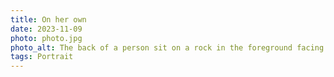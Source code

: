 ```yaml
---
title: On her own
date: 2023-11-09
photo: photo.jpg
photo_alt: The back of a person sit on a rock in the foreground facing the setting sun and a moutain in the background
tags: Portrait
---
```

